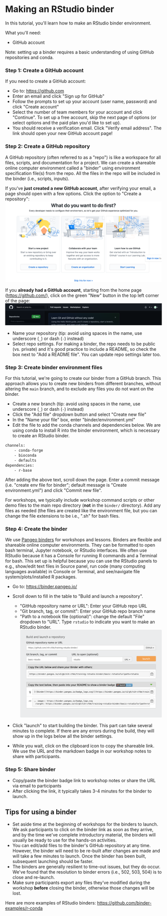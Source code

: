 # Making an RStudio binder

In this tutorial, you'll learn how to make an RStudio binder environment.

What you'll need:
- GitHub account

Note: setting up a binder requires a basic understanding of using GitHub repositories and conda.

### Step 1: Create a GitHub account

If you need to create a GitHub account:
- Go to: <https://github.com>
- Enter an email and click "Sign up for GitHub"
- Follow the prompts to set up your account (user name, password) and click "Create account"
- Select the number of team members for your account and click "Continue". To set up a free account, skip the next page of options (or select options and the paid plan you'd like to set up).
- You should receive a verification email. Click "Verify email address". The link should open your new GitHub account page!                                                                                                                        
                                                                                                                                    
### Step 2: Create a GitHub repository
                                                                                                                                    
A GitHub repository (often referred to as a "repo") is like a workspace for all files, scripts, and documentation for a project. 
We can create a shareable online computer environment called a "binder" using environment specification file(s) from the repo. 
All the files in the repo will be included in the binder (i.e., scripts, inputs).                                                                                                                         

If you've **just created a new GitHub account**, after verifying your email, a page should open with a few options. Click the option to "Create a repository":                    
![](./screenshots/create_a_repo.png)   
                                                                                                                                    
If you **already had a GitHub account**, starting from the home page (<https://github.com/>), click on the green "New" button in the top left corner of the page:                                                                                                                                     
![](./screenshots/create_a_repo2.png)                                                                      
                                                                                                                                    
- Name your repository (tip: avoid using spaces in the name, use underscore (`_`) or dash (`-`) instead)
- Select repo settings. For making a binder, the repo needs to be public (vs. private) and it's good practice to include a README, so check the box next to "Add a README file". You can update repo settings later too.                                                                                                                           
                                                                                                                   
### Step 3: Create binder environment files

For this tutorial, we're going to create our binder from a GitHub branch. This approach allows you to create new binders from different branches, without altering the `main` branch, and to exclude any files you do not want on the binder.                                                                    

- Create a new branch (tip: avoid using spaces in the name, use underscore (`_`) or dash (`-`) instead)
- Click the "Add file" dropdown button and select "Create new file"
- In the "Name your file" box, enter "binder/environment.yml"                                                                      
- Edit the file to add the conda channels and dependencies below. We are using conda to install R into the binder environment, which is necessary to create an RStudio binder. 
                                                                      
```
channels:
    - conda-forge
    - bioconda
    - defaults
dependencies:
    - r-base
```

After adding the above text, scroll down the page. Enter a commit message (i.e. "create env file for binder"; default message is "Create environment.yml") and click "Commit new file".

For workshops, we typically include workshop command scripts or other demo files to the main repo directory (**not** in the `binder/` directory). Add any files as needed (the files are created like the environment file, but you can change the file extensions to be i.e., ".sh" for bash files.                                                                     
                                                                      
### Step 4: Create the binder

We use [Pangeo binders](https://pangeo.io/) for workshops and lessons. Binders are flexible and shareable online computer environments. 
They can be formatted to open bash terminal, Jupyter notebook, or RStudio interfaces. 
We often use RStudio because it has a Console for running R commands and a Terminal for bash. 
This set up is helpful because you can use the RStudio panels to e.g., show/edit text files in Source panel, run code (many computing languages available) in Console or Terminal, and see/navigate file system/plots/installed R packages.
                       
- Go to: <https://binder.pangeo.io/>
- Scroll down to fill in the table to "Build and launch a repository".
   - "GitHub repository name or URL": Enter your GitHub repo URL
   - "Git branch, tag, or commit": Enter your GitHub repo branch name
   - "Path to a notebook file (optional)": change the default "File" dropdown to "URL". Type `rstudio` to indicate you want to make an RStudio binder.                                                
![](./screenshots/set_up_binder.png)

- Click "launch" to start building the binder. This part can take several minutes to complete. If there are any errors during the build, they will show up in the logs below all the binder settings.
- While you wait, click on the clipboard icon to copy the shareable link. We use the URL and the markdown badge in our workshop notes to share with participants.                         

### Step 5: Share binder

- Copy/paste the binder badge link to workshop notes or share the URL via email to participants                       
- After clicking the link, it typically takes 3-4 minutes for the binder to launch.
  
## Tips for using a binder
  
- Set aside time at the beginning of workshops for the binders to launch. We ask participants to click on the binder link as soon as they arrive, and by the time we've complete introductory material, the binders will usually be ready to use for the hands-on activities.
- You can edit/add files to the binder's GitHub repository at any time. However, the binder will need to be re-built after changes are made and will take a few minutes to launch. Once the binder has been built, subsequent launching should be faster.       
- The binders are generally resilient to time-out issues, but they do occur. We've found that the resolution to binder errors (i.e., 502, 503, 504) is to close and re-launch.
- Make sure participants export any files they've modified during the workshop **before** closing the binder, otherwise those changes will be lost.

Here are more examples of RStudio binders: https://github.com/binder-examples/r-conda 

                        
  
  
  
  
